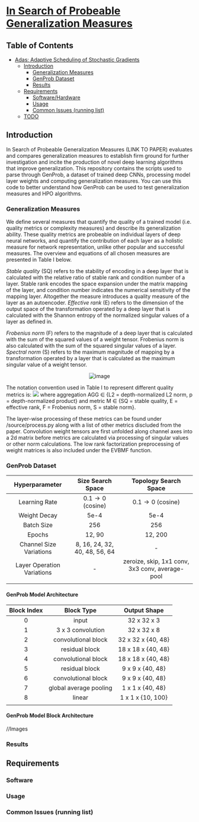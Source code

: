 # [In Search of Probeable Generalization Measures]() #

## Table of Contents ##
- [Adas: Adaptive Scheduling of Stochastic Gradients](#adas--adaptive-scheduling-of-stochastic-gradients)
  * [Introduction](#introduction)
    + [Generalization Measures](#gmeasures)
    + [GenProb Dataset](#genprob)
    + [Results](#results)
  * [Requirements](#requirements)
    + [Software/Hardware](#software-hardware)
    + [Usage](#usage)
    + [Common Issues (running list)](#common-issues--running-list-)
  * [TODO](#todo)

## Introduction ##
In Search of Probeable Generalization Measures (LINK TO PAPER) evaluates and compares generalization measures to establish firm ground for further investigation and incite the production of novel deep learning algorithms that improve generalization. This repository contains the scripts used to parse through GenProb, a dataset of trained deep CNNs, processing model layer weights and computing generalization measures. You can use this code to better understand how GenProb can be used to test generalization measures and HPO algorithms.

### Generalization Measures ###
We define several measures that quantify the quality of a trained model (i.e. quality metrics or complexity measures) and describe its generalization ability. These quality metrics are probeable on individual layers of deep neural networks, and quantify the contribution of each layer as a holistic measure for network representation, unlike other popular and successful measures. The overview and equations of all chosen measures are presented in Table I below. 

*Stable quality* (SQ) refers to the stability of encoding in a deep layer that is calculated with the relative ratio of stable rank and condition number of a layer. Stable rank encodes the space expansion under the matrix mapping of the layer, and condition number indicates the numerical sensitivity of the mapping layer. Altogether the measure introduces a quality measure of the layer as an autoencoder. *Effective rank* (E) refers to the dimension of the output space of the transformation operated by a deep layer that is calculated with the Shannon entropy of the normalized singular values of a layer as defined in.

*Frobenius norm* (F) refers to the magnitude of a deep layer that is calculated with the sum of the squared values of a weight tensor. Frobenius norm is also calculated with the sum of the squared singular values of a layer. *Spectral norm* (S) refers to the maximum magnitude of mapping by a transformation operated by a layer that is calculated as the maximum singular value of a weight tensor.
<div align="center">
 
![image](https://user-images.githubusercontent.com/77180677/136481979-b2241e0a-b859-4a9c-a2a7-bc0e5cb4f3ad.png)

</div>

The notation convention used in Table I to represent different quality  metrics is: <img src="https://render.githubusercontent.com/render/math?math=Q_{M}^{AGG}"> where  aggregation AGG ∈ {L2 = depth-normalized L2 norm, p = depth-normalized product} and metric M ∈ {SQ = stable quality, E = effective rank, F = Frobenius norm, S = stable norm}.

The layer-wise processing of these metrics can be found under /source/process.py along with a list of other metrics discluded from the paper. Convolution weight tensors are first unfolded along channel axes into a 2d matrix before metrics are calculated via processing of singular values or other norm calculations. The low rank factorization preprocessing of weight matrices is also included under the EVBMF function.

### GenProb Dataset ###

|     **Hyperparameter**     | **Size Search Space** | **Topology Search Space** |
|:--------------------------:|:---------------------:|:-------------------------:|
|       Learning Rate        |   0.1 → 0 (cosine)     | 0.1 → 0 (cosine)                    |
|        Weight Decay        |         5e-4          |       5e-4                 |
|         Batch Size         |          256          |       256                 |
|           Epochs           |        12, 90         |          12, 200          |
|  Channel Size Variations   |    8, 16, 24, 32, 40, 48, 56, 64   |            \-     
| Layer Operation Variations |          \-           | zeroize, skip, 1x1 conv, 3x3 conv,  average-pool   |
|                            |                       | 

#### GenProb Model Architecture ####

| **Block Index** |     **Block Type**     |  **Output Shape**  |
|:---------------:|:----------------------:|:------------------:|
|        0        |         input          |    32 x 32 x 3     |
|        1        |   3 x 3 convolution    |    32 x 32 x 8     |
|        2        |  convolutional block   | 32 x 32 x {40, 48} |
|        3        |     residual block     | 18 x 18 x {40, 48} |
|        4        |  convolutional block   | 18 x 18 x {40, 48} |
|        5        |     residual block     |  9 x 9 x {40, 48}  |
|        6        |  convolutional block   |  9 x 9 x {40, 48}  |
|        7        | global average pooling |  1 x 1 x {40, 48}  |
|        8        |         linear         | 1 x 1 x {10, 100}  |
|                 |                        |                    |

#### GenProb Model Block Architecture ####
//Images

### Results ###

## Requirements ##


### Software ###

### Usage ###

### Common Issues (running list) ###
